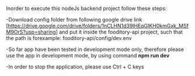 Inorder to execute this nodeJs backend project follow these steps:

-Download config folder from following google drive link 
[https://drive.google.com/drive/folders/1nCLHN1d39lHEqGIKH0kmGxk_MSfM9OrS?usp=sharing] and put it inside the fooditory-api 
project, such that the path is forexample: fooditory-api/config/dev.env

-So far app have been tested in development mode only, therefore please use the app in development mode, by using command
<b>npm run dev</b>

-In order to stop the application, please use Ctrl + C keys
